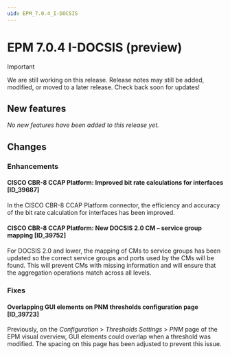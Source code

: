 ```yaml
---
uid: EPM_7.0.4_I-DOCSIS
---
```


# EPM 7.0.4 I-DOCSIS (preview)

> [!IMPORTANT]
> We are still working on this release. Release notes may still be added, modified, or moved to a later release. Check back soon for updates!

## New features

*No new features have been added to this release yet.*

## Changes

### Enhancements

#### CISCO CBR-8 CCAP Platform: Improved bit rate calculations for interfaces [ID_39687]

In the CISCO CBR-8 CCAP Platform connector, the efficiency and accuracy of the bit rate calculation for interfaces has been improved.

#### CISCO CBR-8 CCAP Platform: New DOCSIS 2.0 CM – service group mapping [ID_39752]

For DOCSIS 2.0 and lower, the mapping of CMs to service groups has been updated so the correct service groups and ports used by the CMs will be found. This will prevent CMs with missing information and will ensure that the aggregation operations match across all levels.

### Fixes

#### Overlapping GUI elements on PNM thresholds configuration page [ID_39723]

Previously, on the *Configuration* > *Thresholds Settings* > *PNM* page of the EPM visual overview, GUI elements could overlap when a threshold was modified. The spacing on this page has been adjusted to prevent this issue.
